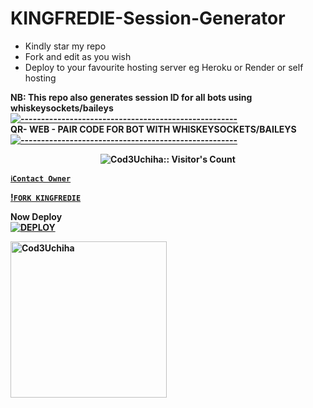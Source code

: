 # KINGFREDIE-Session-Generator
- Kindly star my repo
- Fork and edit as you wish
- Deploy to your favourite hosting server eg Heroku or Render or self hosting

<strong>NB:<strong/> This repo also generates session ID for all bots using whiskeysockets/baileys
[![-----------------------------------------------------](https://raw.githubusercontent.com/andreasbm/readme/master/assets/lines/colored.png)](#table-of-contents)
<br/>QR- WEB - PAIR CODE FOR BOT WITH WHISKEYSOCKETS/BAILEYS
[![-----------------------------------------------------](https://raw.githubusercontent.com/andreasbm/readme/master/assets/lines/colored.png)](#table-of-contents)
<p align="center">
   <a href="https://github.com/kingfredie">
</a>
 <p align="center"><img src="https://profile-counter.glitch.me/{kingfredie}/count.svg" alt="Cod3Uchiha:: Visitor's Count" /></p>



[`ℹ️Contact Owner`](https://wa.me/255752593977)

[!`FORK KINGFREDIE`](https://github.com/kingfredie/CODE-GENERATION/fork) 

Now Deploy
    <br>
<a href='https://dashboard.heroku.com/new?template=https://github.com/kingfredie/CODE-GENERATION' target="_blank"><img alt='DEPLOY' src='https://img.shields.io/badge/-DEPLOY-black?style=for-the-badge&logo=heroku&logoColor=black'/>


 <a href="https://github.com/Fred1e"><img src="https://github.com/Fred1e.png" width="250" height="250" alt="Cod3Uchiha"/></a>

